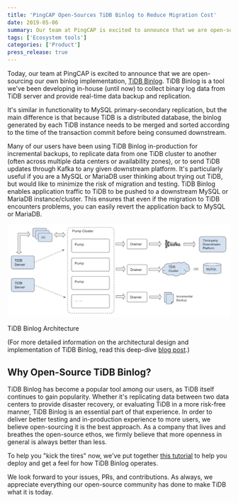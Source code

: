 ```yaml
---
title: 'PingCAP Open-Sources TiDB Binlog to Reduce Migration Cost'
date: 2019-05-06
summary: Our team at PingCAP is excited to announce that we are open-sourcing our own binlog implementation, TiDB Binlog. TiDB Binlog is a tool we’ve been developing in-house (until now) to collect binary log data from TiDB server and provide real-time data backup and replication.
tags: ['Ecosystem tools']
categories: ['Product']
press_release: true
---
```


Today, our team at PingCAP is excited to announce that we are open-sourcing our own binlog implementation, [TiDB Binlog](https://github.com/pingcap/tidb-binlog). TiDB Binlog is a tool we've been developing in-house (until now) to collect binary log data from TiDB server and provide real-time data backup and replication.

It's similar in functionality to MySQL primary-secondary replication, but the main difference is that because TiDB is a distributed database, the binlog generated by each TiDB instance needs to be merged and sorted according to the time of the transaction commit before being consumed downstream.

Many of our users have been using TiDB Binlog in-production for incremental backups, to replicate data from one TiDB cluster to another (often across multiple data centers or availability zones), or to send TiDB updates through Kafka to any given downstream platform. It's particularly useful if you are a MySQL or MariaDB user thinking about trying out TiDB, but would like to minimize the risk of migration and testing. TiDB Binlog enables application traffic to TiDB to be pushed to a downstream MySQL or MariaDB instance/cluster. This ensures that even if the migration to TiDB encounters problems, you can easily revert the application back to MySQL or MariaDB.

![TiDB Binlog Architecture](media/tidb_binlog_cluster.png)
<div class="caption-center"> TiDB Binlog Architecture </div>

(For more detailed information on the architectural design and implementation of TiDB Binlog, read this deep-dive [blog post](https://pingcap.com/blog/tidb-binlog-architecture-evolution-and-implementation-principles/).)

## Why Open-Source TiDB Binlog?

TiDB Binlog has become a popular tool among our users, as TiDB itself continues to gain popularity. Whether it's replicating data between two data centers to provide disaster recovery, or evaluating TiDB in a more risk-free manner, TiDB Binlog is an essential part of that experience. In order to deliver better testing and in-production experience to more users, we believe open-sourcing it is the best approach. As a company that lives and breathes the open-source ethos, we firmly believe that more openness in general is always better than less.

To help you "kick the tires" now, we've put together [this tutorial](https://pingcap.com/docs/dev/how-to/get-started/tidb-binlog/) to help you deploy and get a feel for how TiDB Binlog operates.

We look forward to your issues, PRs, and contributions. As always, we appreciate everything our open-source community has done to make TiDB what it is today.
